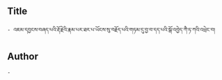 ## Title
	- འཇམ་དབྱངས་བཞད་པའི་རྡོ་རྗེའི་རྣམ་པར་ཐར་པ་ཡོངས་སུ་བརྗོད་པའི་གཏམ་དུ་བྱ་བ་དད་པའི་སྒོ་འབྱེད་ཀཻ་ཏ་ཀའི་འཕྲེང་བ།

## Author
	- 

